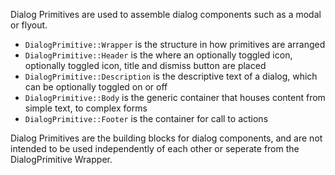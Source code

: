 Dialog Primitives are used to assemble dialog components such as a modal or flyout.

- `DialogPrimitive::Wrapper` is the structure in how primitives are arranged
- `DialogPrimitive::Header` is the where an optionally toggled icon, optionally toggled icon, title and dismiss button are placed
- `DialogPrimitive::Description` is the descriptive text of a dialog, which can be optionally toggled on or off
- `DialogPrimitive::Body` is the generic container that houses content from simple text, to complex forms
- `DialogPrimitive::Footer` is the container for call to actions

Dialog Primitives are the building blocks for dialog components, and are not intended to be used independently of each other or seperate from the DialogPrimitive Wrapper.